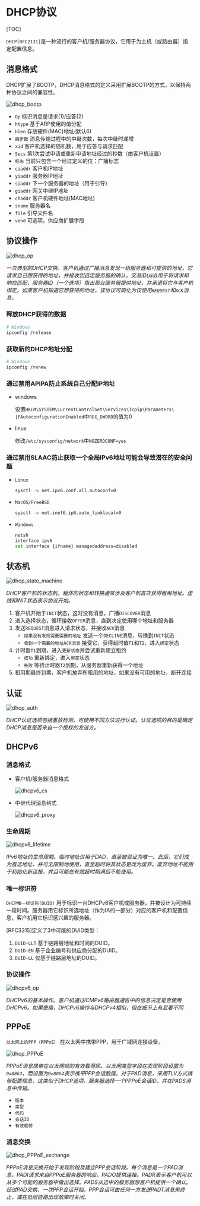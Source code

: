 # DHCP协议

[TOC]



`DHCP[RFC2131]`是一种流行的客户机/服务器协议，它用于为主机（或路由器）指定配置信息。

## 消息格式

DHCP扩展了BOOTP，DHCP消息格式的定义采用扩展BOOTP的方式，以保持两种协议之间的兼容性。

![dhcp_bootp](res/dhcp_bootp.png)

- `Op` 标识消息是请求(1)/应答(2)
- `htype` 基于ARP使用的值分配
- `hlen` 存放硬件(MAC)地址(默认6)
- `跳步数` 消息传输过程中的中继次数，每次中继时递增
- `xid` 客户机选择的随机数，用于应答与请求匹配
- `Secs` 第1次尝试申请或重新申请地址经过的秒数（由客户机设置）
- `标志` 当前只包含一个经过定义的位：广播标志
- `ciaddr` 客户机IP地址
- `yiaddr` 服务器IP地址
- `siaddr` 下一个服务器的地址（用于引导）
- `giaddr` 网关中继IP地址
- `chaddr` 客户机硬件地址(MAC地址)
- `sname` 服务器名
- `file` 引导文件名
- `vend` 可选项，供应商扩展字段



## 协议操作

![dhcp_op](res/dhcp_op.png)

*一次典型的DHCP交换。客户机通过广播消息发现一组服务器和可提供的地址，它请求自己想获得的地址，并接收到选定服务器的确认。交易ID(xid)用于将请求和响应匹配，服务器ID（一个选项）指出那台服务器提供地址，并承诺将它与客户机绑定。如果客户机知道它想获得的地址，该协议可简化为仅使用`REQUEST`和`ACK`消息。*

### 释放DHCP获得的数据

```sh
# Windows
ipconfig /release
```

### 获取新的DHCP地址分配

```sh
# Windows
ipconfig /renew
```

### 通过禁用APIPA防止系统自己分配IP地址

- windows

  设置`HKLM\SYSTEM\CurrentControlSet\Services\Tcpip\Parameters\ |PAutoconfigurationEnabled`中`REG_DWORD`的值为0

- linux

  修改`/etc/sysconfig/network`中`NOZEROCONF=yes`

### 通过禁用SLAAC防止获取一个全局IPv6地址可能会导致潜在的安全问题

- `Linux`

  ```sh
  sysctl -w net.ipv6.conf.all.autoconf=0
  ```

- `MacOS/FreeBSD`

  ```sh
  sysctl -w net.inet6.ip6.auto_linklocal=0
  ```

- `Windows`

  ```sh
  netsh
  interface ipv6
  set interface {ifname} managedaddress=disabled
  ```



## 状态机

![dhcp_state_machine](res/dhcp_state_machine.png)

*DHCP客户机的状态机。粗体的状态和转换通常涉及客户机首次获得租用地址。虚线和INIT状态表示协议开始。*

1. 客户机开始于`INIT`状态，这时没有消息，广播`DISCOVER`消息
2. 进入选择状态，循环接收`OFFER`消息，直到决定使用哪个地址和服务器
3. 发送`REQUEST`消息进入请求状态，并接收`ACK`消息
   - `如果没有发现需要需要的地址` 发送一个`DECLINE`消息，转换到`INIT`状态
   - `收到一个需要的地址ACK消息` 接受它，获得超时值`T1`和`T2`，进入`绑定`状态
4. 计时器`T1`到期，进入`更新状态`并尝试重新建立租约
   - `成功` 重新绑定，进入`绑定`状态
   - `失败` 等待计时器`T2`到期，从服务器重新获得一个地址
5. 租用期最终到期，客户机放弃所租用的地址，如果没有可用的地址，断开连接



## 认证

![dhcp_auth](res/dhcp_auth.png)

*DHCP认证选项包括重放检测，可使用不同方法进行认证。认证选项的目的是确定DHCP消息是否来自一个授权的发送方。*



## DHCPv6

### 消息格式

- 客户机/服务器消息格式

  ![dhcpv6_cs](res/dhcpv6_cs.png)

- 中继代理消息格式

  ![dhcpv6_proxy](res/dhcpv6_proxy.png)

### 生命周期

![dhcpv6_lifetime](res/dhcpv6_lifetime.png)

*IPv6地址的生命周期。临时地址仅用于DAD，直至被验证为唯一。此后，它们成为首选地址，并可无限制地使用，直至超时将其状态更改为废弃。废弃地址不能用于初始化新连接，并且可能在有效超时期满后不能使用。*

### 唯一标识符

`DHCP唯一标识符(DUID)` 用于标识一台DHCPv6客户机或服务器，并被设计为可持续一段时间。服务器用它标识所选地址（作为IA的一部分）对应的客户机和配置信息，客户机用它标识感兴趣的服务器。

[RFC3315]定义了3中可能的DUID类型：

1. `DUID-LLT` 基于链路层地址和时间的DUID。
2. `DUID-EN` 基于企业编号和供应商分配的DUID。
3. `DUID-LL` 仅基于链路层地址的DUID。

### 协议操作

![dhcpv6_op](res/dhcpv6_op.png)

*DHCPv6的基本操作。客户机通过ICMPv6路由器通告中的信息决定是否使用DHCPv6。如果使用，DHCPv6操作与DHCPv4相似，但在细节上有显著不同*



## PPPoE

`以太网上的PPP（PPPoE）` 在以太网中携带PPP，用于广域网连接设备。

![dhcp_PPPoE](res/dhcp_PPPoE.png)

*PPPoE消息携带在以太网帧的有效载荷区。以太网类型字段在发现阶段设置为`0x8863`，而设置为`0x8864`表示携带PPP会话数据。对于PAD消息，采用TLV方式携带配置信息，这类似于DHCP选项。服务器选择一个PPPoE会话ID，并在PADS消息中传输。*

- `版本`
- `类型`
- `代码`
- `会话ID`
- `有效载荷`

### 消息交换

![dhcp_PPPoE_exchange](res/dhcp_PPPoE_exchange.png)

*PPPoE消息交换开始于发现阶段及建立PPP会话阶段。每个消息是一个PAD消息。PADI请求来自PPPoE服务器的响应。PADO提供连接。PADR表示客户机可以从多个可能的服务器中做出选择。PADS从选中的服务器想客户机提供一个确认。经过PAD交换，一次PPP会话开始。PPP会话可由任何一方发送PADT消息来终止，或在低层链路出现故障时关闭。*

